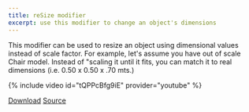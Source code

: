 ```yaml
---
title: reSize modifier
excerpt: use this modifier to change an object's dimensions
---
```

<!-- ![resizer](/assets/images/icons/refGuides.png) -->

This modifier can be used to resize an object using dimensional values instead of scale factor. For example, let's assume you have out of scale Chair model. Instead of "scaling it until it fits, you can match it to real dimensions (i.e. 0.50 x 0.50 x .70 mts.)

{% include video id="tQPPcBfg9iE" provider="youtube" %}

<a href="https://apps.autodesk.com/3DSMAX/en/Detail/Index?id=400416994353627831" class="btn btn--primary">Download</a>  <a href="https://github.com/HAG87/maxscript-assorted/blob/master/release/plugin/resizer.zip" class="btn btn--inverse">Source</a>
